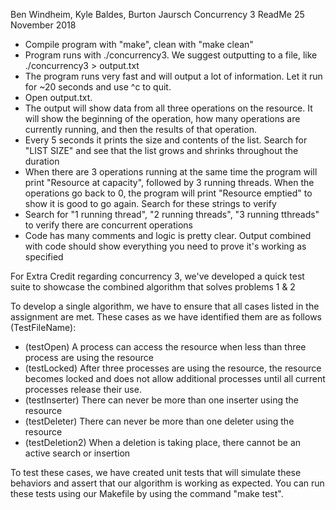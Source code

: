 Ben Windheim, Kyle Baldes, Burton Jaursch
Concurrency 3 ReadMe
25 November 2018

 - Compile program with "make", clean with "make clean"
 - Program runs with ./concurrency3. We suggest outputting to a file, like
	./concurrency3 > output.txt
 - The program runs very fast and will output a lot of information. Let it run for ~20 seconds and use ^c to quit.
 - Open output.txt.
 - The output will show data from all three operations on the resource. It will show the beginning of the operation, how many operations are currently running, and then the results of that operation.
 - Every 5 seconds it prints the size and contents of the list. Search for "LIST SIZE" and see that the list grows and shrinks throughout the duration
 - When there are 3 operations running at the same time the program will print "Resource at capacity", followed by 3 running threads. When the operations go back to 0, the program will print "Resource emptied" to show it is good to go again. Search for these strings to verify
 - Search for "1 running thread", "2 running threads", "3 running tthreads" to verify there are concurrent operations
 - Code has many comments and logic is pretty clear. Output combined with code should show everything you need to prove it's working as specified

For Extra Credit regarding concurrency 3, we've developed a quick test suite to showcase the combined algorithm that solves problems 1 & 2

 To develop a single algorithm, we have to ensure that all cases listed in the assignment are met.
 These cases as we have identified them are as follows (TestFileName):
 - (testOpen) A process can access the resource when less than three process are using the resource
 - (testLocked) After three processes are using the resource, the resource becomes locked and does not allow additional processes until all current processes release their use.
 - (testInserter) There can never be more than one inserter using the resource
 - (testDeleter) There can never be more than one deleter using the resource
 - (testDeletion2) When a deletion is taking place, there cannot be an active search or insertion

 To test these cases, we have created unit tests that will simulate these behaviors and assert that our algorithm is working as expected. You can run these tests using our Makefile by using the command "make test". 
